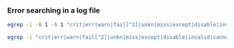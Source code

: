 ### Error searching in a log file

```bash
egrep -i -B 1 -A 1 "crit|err|warn|fail[^2]|unkn|miss|except|disable|invalid|cannot|denied" /var/log/dmesg | grep -vi "intERRupt"

egrep -i "crit|err|warn|fail[^2]|unkn|miss|except|disable|invalid|cannot|denied" /var/log/syslog | grep -vi "intERRupt"
```
